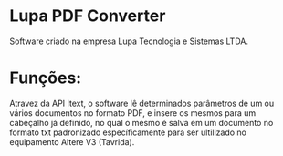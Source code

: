 # Lupa PDF Converter


Software criado na empresa Lupa Tecnologia e Sistemas LTDA.


# Funções:

Atravez da API Itext, o software lê determinados parâmetros de um ou vários documentos no formato PDF, e insere os mesmos para um cabeçalho já definido, no qual o mesmo é salva em um documento no formato txt padronizado específicamente para ser ultilizado no equipamento Altere V3 (Tavrida).
